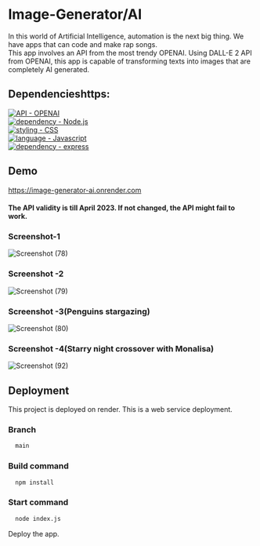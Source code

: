 # Image-Generator/AI

In this world of Artificial Intelligence, automation
is the next big thing. We have apps that can code and 
make rap songs.<br>
This app involves an API from 
the most trendy OPENAI.
Using DALL-E 2 API from OPENAI, this app is capable of
transforming  texts into images that are completely 
AI generated.


## Dependencieshttps:

[![API - OPENAI](https://img.shields.io/badge/Node.js-%235174EA?style=for-the-badge&logo=nodedotjs&logoColor=white)](https://nodejs.org/en/)<br>
[![dependency - Node.js](https://img.shields.io/badge/openai-%23EA5178?style=for-the-badge&logo=OPENAI-API&logoColor=white)](//beta.openai.com/overview)<br>
[![styling - CSS](https://img.shields.io/badge/CSS3-%23D8F32E?style=for-the-badge&logo=css3&logoColor=white)](https://web.dev/learn/css/)<br>
[![language - Javascript](https://img.shields.io/badge/JavaScript-323330?style=for-the-badge&logo=javascript&logoColor=F7DF1E)](https://www.javascript.com/)<br>
[![dependency - express](https://img.shields.io/badge/Express.js-000000?style=for-the-badge&logo=express&logoColor=white)](https://expressjs.com/)

## Demo
https://image-generator-ai.onrender.com
#### The API validity is till April 2023. If not changed, the API might fail to work.

### Screenshot-1

![Screenshot (78)](https://user-images.githubusercontent.com/64829176/210723593-2d1a4748-37de-4e77-97e7-817d042a603e.png)

### Screenshot -2

![Screenshot (79)](https://user-images.githubusercontent.com/64829176/210723763-98e38f20-853d-4c3c-af11-7140cacce701.png)

### Screenshot -3(Penguins stargazing)

![Screenshot (80)](https://user-images.githubusercontent.com/64829176/210728294-206df6a7-b23c-4484-b165-6cb527dbbe8c.png)


### Screenshot -4(Starry night crossover with Monalisa)

![Screenshot (92)](https://user-images.githubusercontent.com/64829176/226343311-39973716-9bf8-4a5d-aee3-b3df36663f4e.png)




## Deployment

This project is deployed on render.
This is a web service deployment.

### Branch
```bash
  main
```

### Build command
```bash
  npm install
```

### Start command
```bash
  node index.js
```

Deploy the app.
